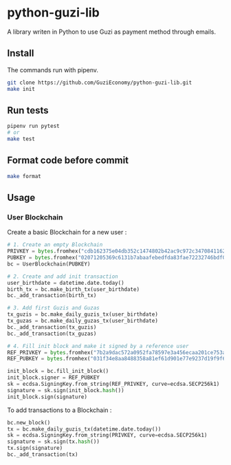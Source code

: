 # python-guzi-lib
A library writen in Python to use Guzi as payment method through emails.

## Install
The commands run with pipenv.
``` bash
git clone https://github.com/GuziEconomy/python-guzi-lib.git
make init
```

## Run tests
``` bash
pipenv run pytest
# or
make test
```

## Format code before commit
``` bash
make format
```

## Usage
### User Blockchain
Create a basic Blockchain for a new user :
```Python
# 1. Create an empty Blockchain
PRIVKEY = bytes.fromhex("cdb162375e04db352c1474802b42ac9c972c34708411629074248e241f60ddd6")
PUBKEY = bytes.fromhex("02071205369c6131b7abaafebedfda83fae72232746bdf04601290a76caebc521b")
bc = UserBlockchain(PUBKEY)

# 2. Create and add init transaction
user_birthdate = datetime.date.today()
birth_tx = bc.make_birth_tx(user_birthdate)
bc._add_transaction(birth_tx)

# 3. Add first Guzis and Guzas
tx_guzis = bc.make_daily_guzis_tx(user_birthdate)
tx_guzas = bc.make_daily_guzas_tx(user_birthdate)
bc._add_transaction(tx_guzis)
bc._add_transaction(tx_guzas)

# 4. Fill init block and make it signed by a reference user
REF_PRIVKEY = bytes.fromhex("7b2a9dac572a0952fa78597e3a456ecaa201ce753a93d14ff83cb48762134bca")
REF_PUBKEY = bytes.fromhex("031f34e8aa8488358a81ef61d901e77e9237d19f9f6bff306c8938c748ef45623d")

init_block = bc.fill_init_block()
init_block.signer = REF_PUBKEY
sk = ecdsa.SigningKey.from_string(REF_PRIVKEY, curve=ecdsa.SECP256k1)
signature = sk.sign(init_block.hash())
init_block.sign(signature)
```

To add transactions to a Blockchain :
```Python
bc.new_block()
tx = bc.make_daily_guzis_tx(datetime.date.today())
sk = ecdsa.SigningKey.from_string(PRIVKEY, curve=ecdsa.SECP256k1)
signature = sk.sign(tx.hash())
tx.sign(signature)
bc._add_transaction(tx)
```
